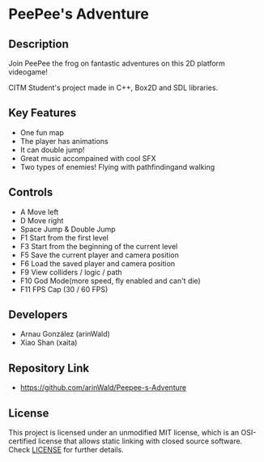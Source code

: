 # PeePee's Adventure

## Description

Join PeePee the frog on fantastic adventures on this 2D platform videogame!

CITM Student's project made in C++, Box2D and SDL libraries.
 

## Key Features

 - One fun map
 - The player has animations
 - It can double jump!
 - Great music accompained with cool SFX
 - Two types of enemies! Flying with pathfindingand walking 
 
## Controls

 - A Move left
 - D Move right
 - Space Jump & Double Jump
 - F1 Start from the first level
 - F3 Start from the beginning of the current level
 - F5 Save the current player and camera position
 - F6 Load the saved player and camera position
 - F9 View colliders / logic / path
 - F10 God Mode(more speed, fly enabled and can't die)
 - F11 FPS Cap (30 / 60 FPS)

## Developers

 - Arnau González (arinWald)
 - Xiao Shan (xaita)
 
## Repository Link
 - https://github.com/arinWald/Peepee-s-Adventure

## License

This project is licensed under an unmodified MIT license, which is an OSI-certified license that allows static linking with closed source software. Check [LICENSE](LICENSE) for further details.
